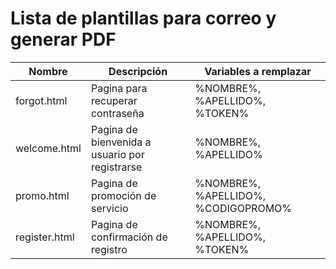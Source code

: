 # Lista de plantillas para correo y generar PDF

| Nombre | Descripción | Variables a remplazar |
| --- | --- | --- |
| forgot.html | Pagina para recuperar contraseña | %NOMBRE%, %APELLIDO%, %TOKEN% |
| welcome.html | Pagina de bienvenida a usuario por registrarse |  %NOMBRE%, %APELLIDO% |
| promo.html | Pagina de promoción de servicio | %NOMBRE%, %APELLIDO%, %CODIGOPROMO% |
| register.html | Pagina de confirmación de registro | %NOMBRE%, %APELLIDO%, %TOKEN% |
